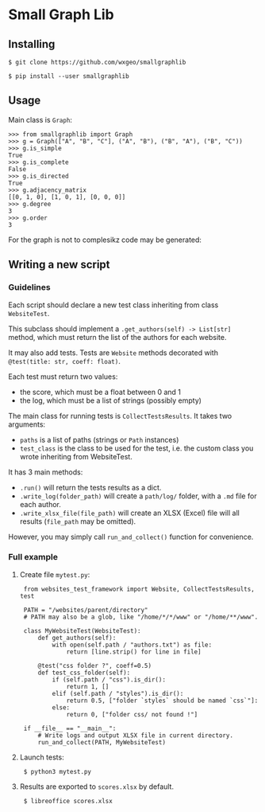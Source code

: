 # Small Graph Lib

## Installing

    $ git clone https://github.com/wxgeo/smallgraphlib

    $ pip install --user smallgraphlib

## Usage

Main class is `Graph`:

    >>> from smallgraphlib import Graph
    >>> g = Graph(["A", "B", "C"], ("A", "B"), ("B", "A"), ("B", "C"))
    >>> g.is_simple
    True
    >>> g.is_complete
    False
    >>> g.is_directed
    True
    >>> g.adjacency_matrix
    [[0, 1, 0], [1, 0, 1], [0, 0, 0]]
    >>> g.degree
    3
    >>> g.order
    3

    
For the graph is not to complesikz code may be generated:

## Writing a new script

### Guidelines

Each script should declare a new test class inheriting from class `WebsiteTest`.

This subclass should implement a `.get_authors(self) -> List[str]` method, 
which must return the list of the authors for each website.

It may also add tests. Tests are `Website` methods decorated with `@test(title: str, coeff: float)`.

Each test must return two values:
- the score, which must be a float between 0 and 1
- the log, which must be a list of strings (possibly empty)

The main class for running tests is `CollectTestsResults`.
It takes two arguments:
- `paths` is a list of paths (strings or `Path` instances)
- `test_class` is the class to be used for the test, i.e. the custom class
  you wrote inheriting from WebsiteTest.

It has 3 main methods:
- `.run()` will return the tests results as a dict.
- `.write_log(folder_path)` will create a `path/log/` folder, with a `.md` file 
  for each author.
- `.write_xlsx_file(file_path)` will create an XLSX (Excel) file
   will all results (`file_path` may be omitted).

However, you may simply call `run_and_collect()` function for convenience.


### Full example

1. Create file `mytest.py`:


        from websites_test_framework import Website, CollectTestsResults, test
    
        PATH = "/websites/parent/directory"
        # PATH may also be a glob, like "/home/*/*/www" or "/home/**/www".
    
        class MyWebsiteTest(WebsiteTest):
            def get_authors(self):
                with open(self.path / "authors.txt") as file:
                    return [line.strip() for line in file]
    
            @test("css folder ?", coeff=0.5)
            def test_css_folder(self):
                if (self.path / "css").is_dir():
                    return 1, []
                elif (self.path / "styles").is_dir():
                    return 0.5, ["folder `styles` should be named `css`"]:
                else:
                    return 0, ["folder css/ not found !"]
    
        if __file__ == "__main__":
            # Write logs and output XLSX file in current directory.
            run_and_collect(PATH, MyWebsiteTest)

2. Launch tests:


        $ python3 mytest.py


3. Results are exported to `scores.xlsx` by default.
 

        $ libreoffice scores.xlsx
